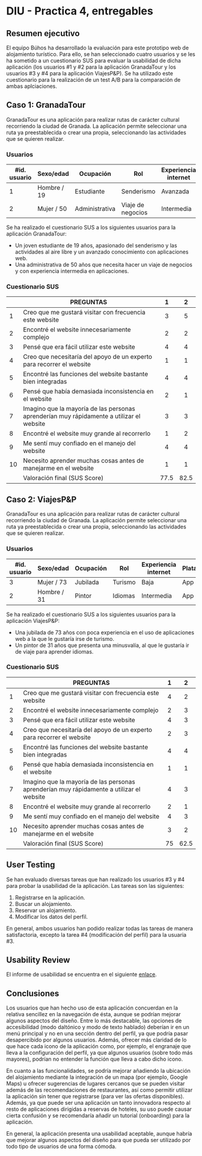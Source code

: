 # DIU - Practica 4, entregables

## Resumen ejecutivo

El equipo Búhos ha desarrollado la evaluación para este prototipo web de alojamiento turístico. Para ello, se han seleccionado cuatro usuarios y se les ha sometido a un cuestionario SUS para evaluar la usabilidad de dicha aplicación (los usuarios #1 y #2 para la aplicación GranadaTour y los usuarios #3 y #4 para la aplicación ViajesP&P). Se ha utilizado este cuestionario para la realización de un test A/B para la comparación de ambas aplciaciones.

## Caso 1: GranadaTour

GranadaTour es una aplicación para realizar rutas de carácter cultural recorriendo la ciudad de Granada. La aplicación permite seleccionar una ruta ya preestablecida o crear una propia, seleccionando las actividades que se quieren realizar.


### Usuarios   

| #id. usuario | Sexo/edad   | Ocupación      | Rol               | Experiencia internet | Plataforma | Experiencia con web |
|--------------|-------------|----------------|-------------------|----------------------|------------|---------------------|
|            1 | Hombre / 19 | Estudiante     | Senderismo        | Avanzada             | Web        | Avanzada            |
|            2 | Mujer / 50  | Administrativa | Viaje de negocios | Intermedia           | Web        | Intermedia          |

Se ha realizado el cuestionario SUS a los siguientes usuarios para la aplicación GranadaTour:
  - Un joven estudiante de 19 años, apasionado del senderismo y las actividades al aire libre y un avanzado conocimiento con aplicaciones web.
  - Una administrativa de 50 años que necesita hacer un viaje de negocios y con experiencia intermedia en aplicaciones.

### Cuestionario SUS
|    | PREGUNTAS                                                                                |  1  |  2  |
|----|------------------------------------------------------------------------------------------|:---:|:---:|
|  1 | Creo que me gustará visitar con frecuencia este website                                  |  3  |  5  |
|  2 | Encontré el website innecesariamente complejo                                            |  2  |  2  |
|  3 | Pensé que era fácil utilizar este website                                                |  4  |  4  |
|  4 | Creo que necesitaría del apoyo de un experto para recorrer el website                    |  1  |  1  |
|  5 | Encontré las funciones del website bastante bien integradas                              |  4  |  4  |
|  6 | Pensé que había demasiada inconsistencia en el website                                   |  2  |  1  |
|  7 | Imagino que la mayoría de las personas aprenderían muy rápidamente a utilizar el website |  3  |  3  |
|  8 | Encontré el website muy grande al recorrerlo                                             |  1  |  2  | 
|  9 | Me sentí muy confiado en el manejo del website                                           |  4  |  4  |
| 10 | Necesito aprender muchas cosas antes de manejarme en el website                          |  1  |  1  |
|    |                                                             Valoración final (SUS Score) | 77.5| 82.5|

## Caso 2: ViajesP&P

GranadaTour es una aplicación para realizar rutas de carácter cultural recorriendo la ciudad de Granada. La aplicación permite seleccionar una ruta ya preestablecida o crear una propia, seleccionando las actividades que se quieren realizar.


### Usuarios   

| #id. usuario | Sexo/edad   | Ocupación      | Rol               | Experiencia internet | Plataforma | Experiencia con web |
|--------------|-------------|----------------|-------------------|----------------------|------------|---------------------|
|            3 | Mujer / 73  | Jubilada       | Turismo           | Baja                 | App        | Baja                |
|            2 | Hombre / 31 | Pintor         | Idiomas           | Intermedia           | App        | Intermedia          |

Se ha realizado el cuestionario SUS a los siguientes usuarios para la aplicación ViajesP&P:
  - Una jubilada de 73 años con poca experiencia en el uso de aplicaciones web a la que le gustaría irse de turismo.
  - Un pintor de 31 años que presenta una minusvalía, al que le gustaría ir de viaje para aprender idiomas.

### Cuestionario SUS
|    | PREGUNTAS                                                                                |  1  |  2  |
|----|------------------------------------------------------------------------------------------|:---:|:---:|
|  1 | Creo que me gustará visitar con frecuencia este website                                  |  4  |  2  |
|  2 | Encontré el website innecesariamente complejo                                            |  2  |  3  |
|  3 | Pensé que era fácil utilizar este website                                                |  4  |  3  |
|  4 | Creo que necesitaría del apoyo de un experto para recorrer el website                    |  2  |  3  |
|  5 | Encontré las funciones del website bastante bien integradas                              |  4  |  4  |
|  6 | Pensé que había demasiada inconsistencia en el website                                   |  1  |  1  |
|  7 | Imagino que la mayoría de las personas aprenderían muy rápidamente a utilizar el website |  4  |  3  |
|  8 | Encontré el website muy grande al recorrerlo                                             |  2  |  1  | 
|  9 | Me sentí muy confiado en el manejo del website                                           |  4  |  3  |
| 10 | Necesito aprender muchas cosas antes de manejarme en el website                          |  3  |  2  |
|    |                                                             Valoración final (SUS Score) | 75  | 62.5| 


## User Testing

Se han evaluado diversas tareas que han realizado los usuarios #3 y #4 para probar la usabilidad de la aplicación. Las tareas son las siguientes:
  1. Registrarse en la aplicación.
  2. Buscar un alojamiento.
  3. Reservar un alojamiento.
  4. Modificar los datos del perfil.

En general, ambos usuarios han podido realizar todas las tareas de manera satisfactoria, excepto la tarea #4 (modificación del perfil) para la usuaria #3. 

## Usability Review

El informe de usabilidad se encuentra en el siguiente [enlace](P4_UsabReport_ViajesP&P_doneby_DIU3_BUHOS.pdf).

## Conclusiones

Los usuarios que han hecho uso de esta aplicación concuerdan en la relativa sencillez en la navegación de ésta, aunque se podrían mejorar algunos aspectos del diseño. Entre lo más destacable, las opciones de accesibilidad (modo daltónico y modo de texto hablado) deberían ir en un menú principal y no en una sección dentro del perfil, ya que podría pasar desapercibido por algunos usuarios. Además, ofrecer más claridad de lo que hace cada icono de la aplicación como, por ejemplo, el engranaje que lleva a la configuración del perfil, ya que algunos usuarios (sobre todo más mayores), podrían no entender la función que lleva a cabo dicho icono.

En cuanto a las funcionalidades, se podría mejorar añadiendo la ubicación del alojamiento mediante la integración de un mapa (por ejemplo, Google Maps) u ofrecer sugerencias de lugares cercanos que se pueden visitar además de las recomendaciones de restaurantes, así como permitir utilizar la aplicación sin tener que registrarse (para ver las ofertas disponibles). Además, ya que puede ser una aplicación un tanto innovadora respecto al resto de aplicaciones dirigidas a reservas de hoteles, su uso puede causar cierta confusión y se recomendaría añadir un tutorial (onboarding) para la aplicación.

En general, la aplicación presenta una usabilidad aceptable, aunque habría que mejorar algunos aspectos del diseño para que pueda ser utilizado por todo tipo de usuarios de una forma cómoda.
